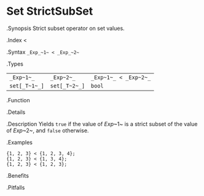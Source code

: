# Set StrictSubSet

.Synopsis
Strict subset operator on set values.

.Index
<

.Syntax
`_Exp_~1~ < _Exp_~2~`

.Types


|               |                |                        |
| --- | --- | --- |
| `_Exp~1~_`    |  `_Exp~2~_`    | `_Exp~1~_ < _Exp~2~_`  |
| `set[_T~1~_]` |  `set[_T~2~_]` | `bool`               |


.Function

.Details

.Description
Yields `true` if the value of _Exp_~1~ is a strict subset of the value of _Exp_~2~,  and `false` otherwise.

.Examples
```rascal-shell
{1, 2, 3} < {1, 2, 3, 4};
{1, 2, 3} < {1, 3, 4};
{1, 2, 3} < {1, 2, 3};
```

.Benefits

.Pitfalls

